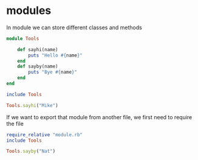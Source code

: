 # modules

In module we can store different classes and methods

```ruby
module Tools

    def sayhi(name)
        puts "Hello #{name}"
    end
    def sayby(name)
        puts "Bye #{name}"
    end
end

include Tools

Tools.sayhi("Mike")
```

If we want to export that module from another file, we first need to require the file

```ruby
require_relative "module.rb"
include Tools

Tools.sayby("Nat")
```
